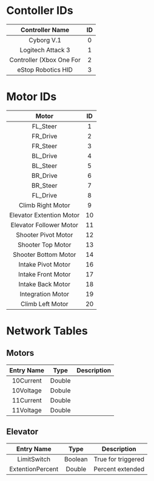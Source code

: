 # Contoller IDs
|  Controller Name | ID |
|:----------------:|:--:|
| Cyborg V.1 | 0 |
| Logitech Attack 3| 1 |
| Controller (Xbox One For | 2 |
| eStop Robotics HID | 3 |
# Motor IDs
|  Motor  | ID |
|:-------:|:--:|
| FL_Steer | 1 |
| FR_Drive | 2 |
| FR_Steer | 3 |
| BL_Drive | 4 |
| BL_Steer | 5 |
| BR_Drive | 6 |
| BR_Steer | 7 |
| FL_Drive | 8 |
| Climb Right Motor| 9 |
| Elevator Extention Motor | 10 |
| Elevator Follower Motor | 11 |
| Shooter Pivot Motor | 12 |
| Shooter Top Motor | 13 |
| Shooter Bottom Motor | 14 |
| Intake Pivot Motor | 16 |
| Intake Front Motor | 17 |
| Intake Back Motor | 18 |
| Integration Motor | 19 |
| Climb Left Motor | 20 |

# Network Tables
## Motors
| Entry Name | Type | Description |
|:----------:|:----:|:-----------:|
| 10Current | Double | |
| 10Voltage | Dobule | |
| 11Current | Double | |
| 11Voltage | Double | |
## Elevator
| Entry Name | Type | Description |
|:----------:|:----:|:-----------:|
| LimitSwitch | Boolean | True for triggered |
| ExtentionPercent | Double | Percent extended |
